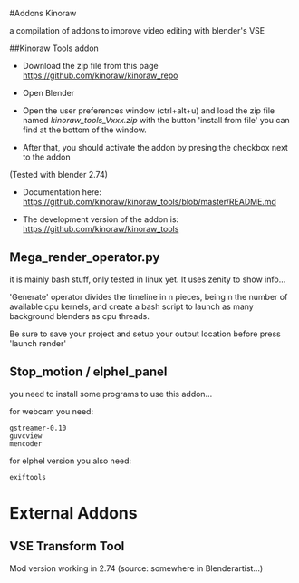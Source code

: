 #Addons Kinoraw

a compilation of addons to improve video editing with blender's VSE


##Kinoraw Tools addon

* Download the zip file from this page https://github.com/kinoraw/kinoraw_repo

* Open Blender

* Open the user preferences window (ctrl+alt+u) and load the zip file named *kinoraw_tools_Vxxx.zip* with the button 'install from file' you can find at the bottom of the window.

* After that, you should activate the addon by presing the checkbox next to the addon

(Tested with blender 2.74)

* Documentation here:
https://github.com/kinoraw/kinoraw_tools/blob/master/README.md

* The development version of the addon is: 
https://github.com/kinoraw/kinoraw_tools


## Mega_render_operator.py

it is mainly bash stuff, only tested in linux yet. It uses zenity to show info...

'Generate' operator divides the timeline in n pieces, being n the number of available cpu kernels, and create a bash script to launch as many background blenders as cpu threads. 

Be sure to save your project and setup your output location before press 'launch render'

## Stop_motion / elphel_panel

you need to install some programs to use this addon...

for webcam you need:

    gstreamer-0.10
    guvcview
    mencoder

for elphel version you also need:

    exiftools


# External Addons

## VSE Transform Tool

Mod version working in 2.74  (source: somewhere in Blenderartist...)
